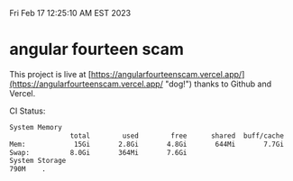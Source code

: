 Fri Feb 17 12:25:10 AM EST 2023

# angular fourteen scam


This project is live at [https://angularfourteenscam.vercel.app/](https://angularfourteenscam.vercel.app/ "dog!") thanks to Github and Vercel.

CI Status: 

```bash
System Memory
               total        used        free      shared  buff/cache   available
Mem:            15Gi       2.8Gi       4.8Gi       644Mi       7.7Gi        11Gi
Swap:          8.0Gi       364Mi       7.6Gi
System Storage
790M	.
```
